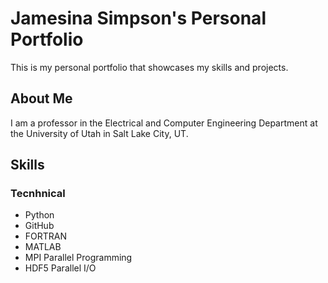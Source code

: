 # Jamesina Simpson's Personal Portfolio
This is my personal portfolio that showcases my skills and projects.
## About Me
I am a professor in the Electrical and Computer Engineering Department at the University of Utah in Salt Lake City, UT.
## Skills
### Tecnhnical
* Python
* GitHub
* FORTRAN
* MATLAB
* MPI Parallel Programming
* HDF5 Parallel I/O
